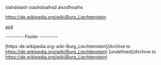 siahdoiash oiashdoaihsd aisodhoaihs

https://de.wikipedia.org/wiki/Burg_Liechtenstein  


[asd](sad)


--------- Footer ---------

[https-de.wikipedia.org-wiki-Burg_Liechtenstein](Archive to https://de.wikipedia.org/wiki/Burg_Liechtenstein)
[undefined](Archive to https://de.wikipedia.org/wiki/Burg_Liechtenstein)